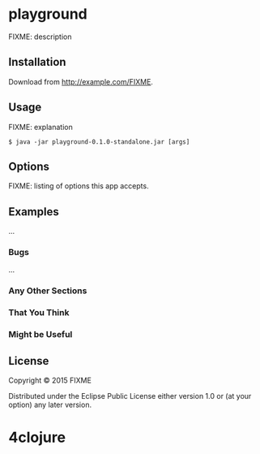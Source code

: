 # playground

FIXME: description

## Installation

Download from http://example.com/FIXME.

## Usage

FIXME: explanation

    $ java -jar playground-0.1.0-standalone.jar [args]

## Options

FIXME: listing of options this app accepts.

## Examples

...

### Bugs

...

### Any Other Sections
### That You Think
### Might be Useful

## License

Copyright © 2015 FIXME

Distributed under the Eclipse Public License either version 1.0 or (at
your option) any later version.
# 4clojure
